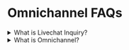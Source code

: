 # Omnichannel FAQs

<details>

<summary>What is Livechat Inquiry?</summary>

A Livechat inquiry is an internal data structure used to control the Omnichannel queue. The conversation state - ready, queued or taken - is a state of the conversation in the queue and kind of data is stored in the inquiry collection. It won’t be useful for the bot integration because the Omnichannel routing system will handle all stuff

</details>

<details>

<summary>What is Omnichannel?</summary>

Omnichannel is a product name. In older documentation, it is referred to as Livechat. In recent years, the former Livechat feature has been expanded to include Whatsapp and Facebook Messenger. In the near future, the Omnichannel product may include interoperation with other technologies such as Viber, Wechat, Blackberry, Apple Business Message, and RCS.

</details>
